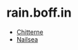 # rain.boff.in
* [Chitterne](https://rain.boff.in/chitterne "Rain in Chitterne")
* [Nailsea](https://rain.boff.in/nailsea "Rain in Nailsea")
